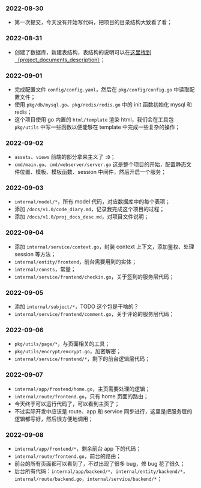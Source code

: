 ### 2022-08-30

- 第一次提交，今天没有开始写代码，把项目的目录结构大致看了看；

### 2022-08-31

- 创建了数据库，新建表结构，表结构的说明可以在[这里找到（project_documents_description）](./proj_docs_desc.md)；

### 2022-09-01

- 完成配置文件 `config/config.yaml`，然后在 `pkg/config/config.go` 中读取配置文件；
- 使用 `pkg/db/mysql.go`、`pkg/redis/redis.go` 中的 init 函数初始化 mysql 和 redis；
- 这个项目使用 go 内置的 `html/template` 渲染 html，我们会在工具包 `pkg/utils` 中写一些函数以便能够在 template 中完成一些复杂的操作；

### 2022-09-02

- `assets`、`views` 前端的部分拿来主义了 `:D`；
- `cmd/main.go`、`cmd/webserver/server.go` 这是整个项目的开始，配置静态文件位置、模板、模板函数、session 中间件，然后开启一个服务；

### 2022-09-03

- `internal/model/*`，所有 model 代码，对应数据库中的每个表项；
- 添加 `/docs/v1.0/code_diary.md`，记录我完成这个项目的过程；
- 添加 `/docs/v1.0/proj_docs_desc.md`，对项目文件说明；

### 2022-09-04

- 添加 `internal/service/context.go`，封装 context 上下文，添加鉴权、处理 session 等方法；
- `internal/entity/frontend`，前台需要用到的实体；
- `internal/consts`，常量；
- `internal/service/frontend/checkin.go`，关于签到的服务层代码；

### 2022-09-05

- 添加 `internal/subject/*`，TODO 这个包是干啥的？
- `internal/service/frontend/comment.go`，关于评论的服务层代码；

### 2022-09-06

- `pkg/utils/page/*`，与页面相关的工具；
- `pkg/utils/encrypt/encrypt.go`，加密解密；
- `internal/service/frontend/*`，剩下的前台逻辑层代码；

### 2022-09-07

- `internal/app/frontend/home.go`，主页需要处理的逻辑；
- `internal/route/frontend.go`，只有 home 页面的路由；
- 今天终于可以运行代码了，可以看到主页了；
- 不过实际开发中应该是 route、app 和 service 同步进行，这里是把服务层的逻辑都写好，然后很方便地调用；

### 2022-09-08

- `internal/app/frontend/*`，剩余前台 app 下的代码；
- `internal/route/frontend.go`，前台的路由；
- 前台的所有页面都可以看到了，不过出现了很多 bug，修 bug 花了很久；
- 后台所有代码：`internal/app/backend/*`，`internal/entity/backend/*`，`internal/route/backend.go`，`internal/service/backend/*`；
